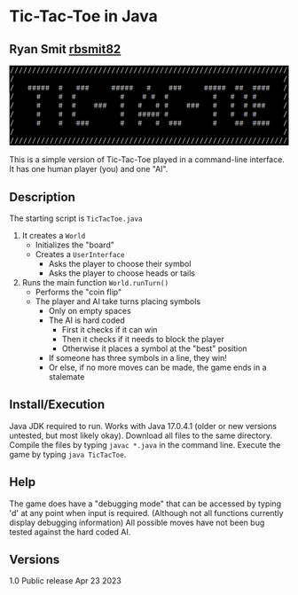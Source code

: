 # Tic-Tac-Toe in Java
## Ryan Smit [rbsmit82](https://github.com/rbsmit82)
![](cli.jpg)

This is a simple version of Tic-Tac-Toe played in a command-line interface.
It has one human player (you) and one "AI".

## Description
The starting script is `TicTacToe.java`
1. It creates a `World` 
    - Initializes the "board"
    - Creates a `UserInterface`
        - Asks the player to choose their symbol
        - Asks the player to choose heads or tails
2. Runs the main function `World.runTurn()`
    - Performs the "coin flip"
    - The player and AI take turns placing symbols
        - Only on empty spaces
        - The AI is hard coded
            - First it checks if it can win
            - Then it checks if it needs to block the player
            - Otherwise it places a symbol at the "best" position
        - If someone has three symbols in a line, they win!
        - Or else, if no more moves can be made, the game ends in a stalemate

## Install/Execution
Java JDK required to run.
Works with Java 17.0.4.1 (older or new versions untested, but most likely okay).
Download all files to the same directory.
Compile the files by typing `javac *.java` in the command line.
Execute the game by typing `java TicTacToe`.

## Help
The game does have a "debugging mode" that can be accessed by typing 'd' at any point when input is required.
(Although not all functions currently display debugging information)
All possible moves have not been bug tested against the hard coded AI.

## Versions
1.0 Public release Apr 23 2023
